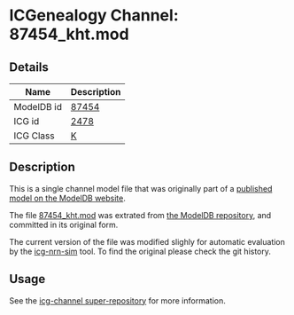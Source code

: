 # ICGenealogy Channel: 87454\_kht.mod

## Details

Name | Description
---- | -----------
ModelDB id | [87454](http://senselab.med.yale.edu/ModelDB/ShowModel.cshtml?model=87454)
ICG id | [2478](http://icg.neurotheory.ox.ac.uk/channels/1/2478)
ICG Class | [K](http://icg.neurotheory.ox.ac.uk/channels/1)

## Description

This is a single channel model file that was originally part of a [published model on the ModelDB website](http://senselab.med.yale.edu/mModelDB/ShowModel.cshtml?model=87454).


The file [87454\_kht.mod](87454_kht.mod) was extrated from [the ModelDB repository](http://senselab.med.yale.edu/ModelDB/ShowModel.cshtml?model=87454), and committed in its original form.

The current version of the file was modified slighly for automatic evaluation by the [icg-nrn-sim](https://github.com/icgenealogy/icg-nrn-sim) tool. To find the original please check the git history.


## Usage

See the [icg-channel super-repository](https://github.com/icgenealogy/icg-channels) for more information.
